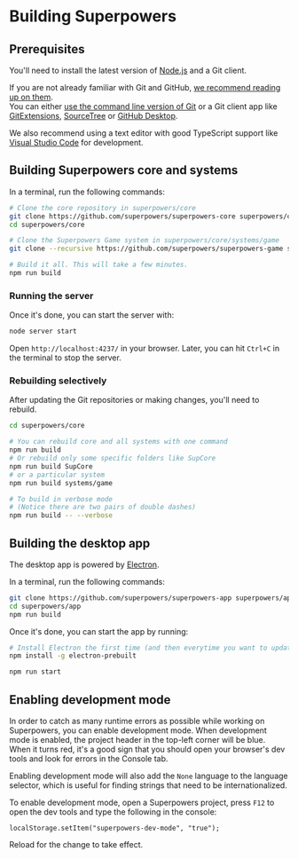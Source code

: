 # Building Superpowers 

## Prerequisites

You'll need to install the latest version of [Node.js](http://nodejs.org/) and a Git client.

If you are not already familiar with Git and GitHub,
[we recommend reading up on them](https://google.com/search?q=learn+git+github).  
You can either [use the command line version of Git](http://git-scm.com/) or a Git client app
like [GitExtensions](http://gitextensions.github.io/), [SourceTree](https://www.sourcetreeapp.com/) or [GitHub Desktop](https://desktop.github.com/).

We also recommend using a text editor with good TypeScript support like [Visual Studio Code](https://code.visualstudio.com/) for development.

## Building Superpowers core and systems

In a terminal, run the following commands:

```bash
# Clone the core repository in superpowers/core
git clone https://github.com/superpowers/superpowers-core superpowers/core
cd superpowers/core

# Clone the Superpowers Game system in superpowers/core/systems/game
git clone --recursive https://github.com/superpowers/superpowers-game systems/game

# Build it all. This will take a few minutes.
npm run build
```

### Running the server

Once it's done, you can start the server with:

```bash
node server start
```

Open `http://localhost:4237/` in your browser.
Later, you can hit `Ctrl+C` in the terminal to stop the server.

### Rebuilding selectively

After updating the Git repositories or making changes, you'll need to rebuild.

```bash
cd superpowers/core

# You can rebuild core and all systems with one command
npm run build
# Or rebuild only some specific folders like SupCore
npm run build SupCore
# or a particular system
npm run build systems/game

# To build in verbose mode
# (Notice there are two pairs of double dashes)
npm run build -- --verbose
```

## Building the desktop app

The desktop app is powered by [Electron](http://electron.atom.io/).

In a terminal, run the following commands:

```bash
git clone https://github.com/superpowers/superpowers-app superpowers/app
cd superpowers/app
npm run build
```

Once it's done, you can start the app by running:

```bash
# Install Electron the first time (and then everytime you want to update it)
npm install -g electron-prebuilt

npm run start
```

## Enabling development mode

In order to catch as many runtime errors as possible while working on Superpowers,
you can enable development mode.
When development mode is enabled, the project header in the top-left corner
will be blue. When it turns red, it's a good sign that you should
open your browser's dev tools and look for errors in the Console tab.

Enabling development mode will also add the `None` language to the language selector, which is useful for finding strings that need to be internationalized.

To enable development mode, open a Superpowers project, press `F12` to open the dev tools and type the following in the console:

    localStorage.setItem("superpowers-dev-mode", "true");

Reload for the change to take effect.
